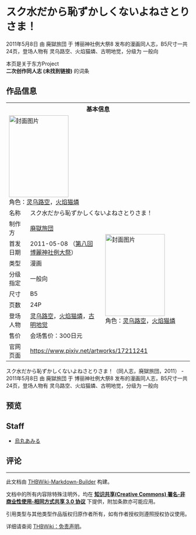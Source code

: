 # スク水だから恥ずかしくないよねさとりさま！

<!-- source html: G:\repos\THBWiki-Markdown-Builder\THBWikiMarkdown\Temp\main\3\35\ns0%3A%E3%82%B9%E3%82%AF%E6%B0%B4%E3%81%A0%E3%81%8B%E3%82%89%E6%81%A5%E3%81%9A%E3%81%8B%E3%81%97%E3%81%8F%E3%81%AA%E3%81%84%E3%82%88%E3%81%AD%E3%81%95%E3%81%A8%E3%82%8A%E3%81%95%E3%81%BE%EF%BC%81.html -->

2011年5月8日 由 廃獄旅団 于 博丽神社例大祭8 发布的漫画同人志，B5尺寸一共24页，登场人物有 灵乌路空、火焰猫燐、古明地觉，分级为 一般向

本页是关于东方Project  
 **二次创作同人志 (未找到链接)** 的词条
## 作品信息

<table><tbody><tr><th colspan="3">基本信息</th></tr><tr><td class="cover-artwork-mobile" colspan="2"><a href="./文件-スク水だから恥ずかしくないよねさとりさま！封面.jpg.md" class="image" title="封面图片"><img alt="封面图片" src="https://upload.thwiki.cc/thumb/e/ed/%E3%82%B9%E3%82%AF%E6%B0%B4%E3%81%A0%E3%81%8B%E3%82%89%E6%81%A5%E3%81%9A%E3%81%8B%E3%81%97%E3%81%8F%E3%81%AA%E3%81%84%E3%82%88%E3%81%AD%E3%81%95%E3%81%A8%E3%82%8A%E3%81%95%E3%81%BE%EF%BC%81%E5%B0%81%E9%9D%A2.jpg/163px-%E3%82%B9%E3%82%AF%E6%B0%B4%E3%81%A0%E3%81%8B%E3%82%89%E6%81%A5%E3%81%9A%E3%81%8B%E3%81%97%E3%81%8F%E3%81%AA%E3%81%84%E3%82%88%E3%81%AD%E3%81%95%E3%81%A8%E3%82%8A%E3%81%95%E3%81%BE%EF%BC%81%E5%B0%81%E9%9D%A2.jpg" decoding="async" loading="lazy" width="163" height="224" srcset="https://upload.thwiki.cc/thumb/e/ed/%E3%82%B9%E3%82%AF%E6%B0%B4%E3%81%A0%E3%81%8B%E3%82%89%E6%81%A5%E3%81%9A%E3%81%8B%E3%81%97%E3%81%8F%E3%81%AA%E3%81%84%E3%82%88%E3%81%AD%E3%81%95%E3%81%A8%E3%82%8A%E3%81%95%E3%81%BE%EF%BC%81%E5%B0%81%E9%9D%A2.jpg/245px-%E3%82%B9%E3%82%AF%E6%B0%B4%E3%81%A0%E3%81%8B%E3%82%89%E6%81%A5%E3%81%9A%E3%81%8B%E3%81%97%E3%81%8F%E3%81%AA%E3%81%84%E3%82%88%E3%81%AD%E3%81%95%E3%81%A8%E3%82%8A%E3%81%95%E3%81%BE%EF%BC%81%E5%B0%81%E9%9D%A2.jpg 1.5x, https://upload.thwiki.cc/thumb/e/ed/%E3%82%B9%E3%82%AF%E6%B0%B4%E3%81%A0%E3%81%8B%E3%82%89%E6%81%A5%E3%81%9A%E3%81%8B%E3%81%97%E3%81%8F%E3%81%AA%E3%81%84%E3%82%88%E3%81%AD%E3%81%95%E3%81%A8%E3%82%8A%E3%81%95%E3%81%BE%EF%BC%81%E5%B0%81%E9%9D%A2.jpg/326px-%E3%82%B9%E3%82%AF%E6%B0%B4%E3%81%A0%E3%81%8B%E3%82%89%E6%81%A5%E3%81%9A%E3%81%8B%E3%81%97%E3%81%8F%E3%81%AA%E3%81%84%E3%82%88%E3%81%AD%E3%81%95%E3%81%A8%E3%82%8A%E3%81%95%E3%81%BE%EF%BC%81%E5%B0%81%E9%9D%A2.jpg 2x" data-file-width="596" data-file-height="818"></a><div class="cover-char">角色：<a href="./灵乌路空.md" title="灵乌路空">灵乌路空</a>，<a href="./火焰猫燐.md" title="火焰猫燐">火焰猫燐</a></div></td>
</tr><tr><td class="label">名称</td><td colspan="2"> スク水だから恥ずかしくないよねさとりさま！ </td></tr><tr><td class="label">制作方</td><td><a href="./廃獄旅団.md" title="廃獄旅団">廃獄旅団</a></td><td class="cover-artwork" rowspan="8" style="min-width:224px;"><a href="./文件-スク水だから恥ずかしくないよねさとりさま！封面.jpg.md" class="image" title="封面图片"><img alt="封面图片" src="https://upload.thwiki.cc/thumb/e/ed/%E3%82%B9%E3%82%AF%E6%B0%B4%E3%81%A0%E3%81%8B%E3%82%89%E6%81%A5%E3%81%9A%E3%81%8B%E3%81%97%E3%81%8F%E3%81%AA%E3%81%84%E3%82%88%E3%81%AD%E3%81%95%E3%81%A8%E3%82%8A%E3%81%95%E3%81%BE%EF%BC%81%E5%B0%81%E9%9D%A2.jpg/163px-%E3%82%B9%E3%82%AF%E6%B0%B4%E3%81%A0%E3%81%8B%E3%82%89%E6%81%A5%E3%81%9A%E3%81%8B%E3%81%97%E3%81%8F%E3%81%AA%E3%81%84%E3%82%88%E3%81%AD%E3%81%95%E3%81%A8%E3%82%8A%E3%81%95%E3%81%BE%EF%BC%81%E5%B0%81%E9%9D%A2.jpg" decoding="async" loading="lazy" width="163" height="224" srcset="https://upload.thwiki.cc/thumb/e/ed/%E3%82%B9%E3%82%AF%E6%B0%B4%E3%81%A0%E3%81%8B%E3%82%89%E6%81%A5%E3%81%9A%E3%81%8B%E3%81%97%E3%81%8F%E3%81%AA%E3%81%84%E3%82%88%E3%81%AD%E3%81%95%E3%81%A8%E3%82%8A%E3%81%95%E3%81%BE%EF%BC%81%E5%B0%81%E9%9D%A2.jpg/245px-%E3%82%B9%E3%82%AF%E6%B0%B4%E3%81%A0%E3%81%8B%E3%82%89%E6%81%A5%E3%81%9A%E3%81%8B%E3%81%97%E3%81%8F%E3%81%AA%E3%81%84%E3%82%88%E3%81%AD%E3%81%95%E3%81%A8%E3%82%8A%E3%81%95%E3%81%BE%EF%BC%81%E5%B0%81%E9%9D%A2.jpg 1.5x, https://upload.thwiki.cc/thumb/e/ed/%E3%82%B9%E3%82%AF%E6%B0%B4%E3%81%A0%E3%81%8B%E3%82%89%E6%81%A5%E3%81%9A%E3%81%8B%E3%81%97%E3%81%8F%E3%81%AA%E3%81%84%E3%82%88%E3%81%AD%E3%81%95%E3%81%A8%E3%82%8A%E3%81%95%E3%81%BE%EF%BC%81%E5%B0%81%E9%9D%A2.jpg/326px-%E3%82%B9%E3%82%AF%E6%B0%B4%E3%81%A0%E3%81%8B%E3%82%89%E6%81%A5%E3%81%9A%E3%81%8B%E3%81%97%E3%81%8F%E3%81%AA%E3%81%84%E3%82%88%E3%81%AD%E3%81%95%E3%81%A8%E3%82%8A%E3%81%95%E3%81%BE%EF%BC%81%E5%B0%81%E9%9D%A2.jpg 2x" data-file-width="596" data-file-height="818"></a><div class="cover-char">角色：<a href="./灵乌路空.md" title="灵乌路空">灵乌路空</a>，<a href="./火焰猫燐.md" title="火焰猫燐">火焰猫燐</a></div></td>
</tr><tr><td class="label">首发日期</td><td>2011-05-08&#160;（<a href="/展会作品列表?e=%E5%8D%9A%E4%B8%BD%E7%A5%9E%E7%A4%BE%E4%BE%8B%E5%A4%A7%E7%A5%AD%238">第八回 博麗神社例大祭</a>）</td></tr><tr><td class="label">类型</td><td>漫画</td></tr><tr><td class="label">分级指定</td><td>一般向</td></tr><tr><td class="label">尺寸</td><td>B5</td></tr><tr><td class="label">页数</td><td>24P</td></tr><tr><td class="label">登场人物</td><td><a href="./灵乌路空.md" title="灵乌路空">灵乌路空</a>，<a href="./火焰猫燐.md" title="火焰猫燐">火焰猫燐</a>，<a href="./古明地觉.md" title="古明地觉">古明地觉</a></td></tr><tr><td class="label">售价</td><td>会场售价：300日元</td></tr>
<tr><td class="label">官网页面</td><td colspan="2"><a rel="nofollow" class="external free" href="https://www.pixiv.net/artworks/17211241">https://www.pixiv.net/artworks/17211241</a></td></tr></tbody></table>

スク水だから恥ずかしくないよねさとりさま！（同人志，廃獄旅団，2011） - 2011年5月8日 由 廃獄旅団 于 博丽神社例大祭8 发布的漫画同人志，B5尺寸一共24页，登场人物有 灵乌路空、火焰猫燐、古明地觉，分级为 一般向
## 预览
## Staff
- [烏丸あみる](./烏丸あみる.md)

## 评论




---

此文档由 [THBWiki-Markdown-Builder](https://github.com/Delsin-Yu/THBWiki-Markdown-Builder) 构建。

文档中的所有内容除特殊注明外，均在 [**知识共享(Creative Commons) 署名-非商业性使用-相同方式共享 3.0 协议**](https://creativecommons.org/licenses/by-sa/3.0/deed.zh-hans) 下提供，附加条款亦可能应用。

引用类型与其他类型作品版权归原作者所有，如有作者授权则遵照授权协议使用。

详细请查阅 [THBWiki：免责声明](https://thbwiki.cc/THBWiki:%E5%85%8D%E8%B4%A3%E5%A3%B0%E6%98%8E)。

